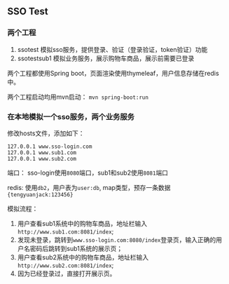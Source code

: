 ## SSO Test

### 两个工程
1. ssotest  模拟sso服务，提供登录、验证（登录验证，token验证）功能
2. ssotestsub1 模拟业务服务，展示购物车商品，展示前需要已登录

两个工程都使用Spring boot，页面渲染使用thymeleaf，用户信息存储在redis中。

两个工程启动均用mvn启动： ```mvn spring-boot:run```

### 在本地模拟一个sso服务，两个业务服务
修改hosts文件，添加如下：

```
127.0.0.1 www.sso-login.com
127.0.0.1 www.sub1.com
127.0.0.1 www.sub2.com
```

端口： sso-login使用```8080```端口，sub1和sub2使用```8081```端口

redis: 使用```db2```，用户表为```user:db```, map类型，预存一条数据```{tengyuanjack:123456}```

模拟流程：

1. 用户查看sub1系统中的购物车商品，地址栏输入```http://www.sub1.com:8081/index```;
2. 发现未登录，跳转到```www.sso-login.com:8080/index```登录页，输入正确的用户名密码后跳转到sub1系统的展示页；
3. 用户查看sub2系统中的购物车商品，地址栏输入```http://www.sub2.com:8081/index```;
4. 因为已经登录过，直接打开展示页。




